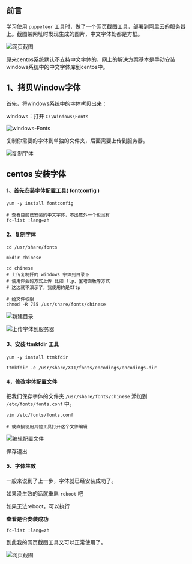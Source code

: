 ## 前言

学习使用 `puppeteer` 工具时，做了一个网页截图工具，部署到阿里云的服务器上。截图某网址时发现生成的图片，中文字体处都是方框。

![网页截图](https://gitee.com/umbrella34/blogImage/raw/master/img/image-20210710160022012.png)



原来centos系统默认不支持中文字体的，网上的解决方案基本是手动安装windows系统中的中文字体库到centos中。

## 1、拷贝Window字体

首先，将windows系统中的字体拷贝出来：

windows：打开 `C:\Windows\Fonts`

![windows-Fonts](https://gitee.com/umbrella34/blogImage/raw/master/img/image-20210710160426214.png)

复制你需要的字体到单独的文件夹，后面需要上传到服务器。

![复制字体](https://gitee.com/umbrella34/blogImage/raw/master/img/image-20210710160906787.png)



## centos 安装字体

#### 1、首先安装字体配置工具( fontconfig )

```shell
yum -y install fontconfig

# 查看目前已安装的中文字体，不出意外一个也没有
fc-list :lang=zh
```

#### 2、复制字体

```shell
cd /usr/share/fonts

mkdir chinese

cd chinese
# 上传复制好的 windows 字体到目录下
# 使用你会的方式上传 比如 ftp、宝塔面板等方式
# 这边就不演示了，我使用的是Xftp

# 给文件权限
chmod -R 755 /usr/share/fonts/chinese
```

![新建目录](https://gitee.com/umbrella34/blogImage/raw/master/img/image-20210710162623682.png)

![上传字体到服务器](https://gitee.com/umbrella34/blogImage/raw/master/img/image-20210710162433944.png)



#### 3、安装 ttmkfdir 工具

```shell
yum -y install ttmkfdir

ttmkfdir -e /usr/share/X11/fonts/encodings/encodings.dir
```

#### 4，修改字体配置文件

把我们保存字体的文件夹 `/usr/share/fonts/chinese` 添加到 `/etc/fonts/fonts.conf` 中。

```shell
vim /etc/fonts/fonts.conf

# 或直接使用其他工具打开这个文件编辑
```

![编辑配置文件](https://gitee.com/umbrella34/blogImage/raw/master/img/image-20210710163819642.png)

保存退出

#### 5、字体生效

一般来说到了上一步，字体就已经安装成功了。

如果没生效的话就重启 `reboot` 吧

如果无法reboot，可以执行

**查看是否安装成功**

```
fc-list :lang=zh
```

到此我的网页截图工具又可以正常使用了。

![网页截图](https://gitee.com/umbrella34/blogImage/raw/master/img/image-20210710165050430.png)